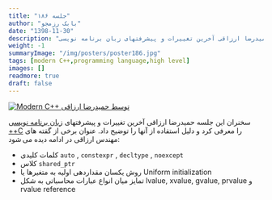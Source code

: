 ```yaml
---
title: "جلسه ۱۸۶"
author: "بابک رزمجو"
date: "1398-11-30"
description: "صدوهشتادوششمین جلسه شیراز لاگ در تاریخ ۳۰ بهمن ۱۳۹۸ در دانشگاه صنعتی شیراز برگزار شد. در این جلسه مهندس حمیدرضا ارزاقی آخرین تغییرات و پیشرفتهای زبان برنامه نویسی ++C را معرفی کرد"
weight: -1
summaryImage: "/img/posters/poster186.jpg"
tags: [modern C++,programming language,high level]
images: []
readmore: true
draft: false
---
```

[![Modern C++ توسط حمیدرضا ارزاقی](/img/posters/poster186.jpg)](/img/posters/poster186.jpg)

سخنران این جلسه حمیدرضا ارزاقی آخرین تغییرات و پیشرفتهای [زبان برنامه نویسی ++C](http://www.icce.rug.nl/documents/cplusplus/) را معرفی کرد و دلیل استفاده از آنها را توضیح داد. عنوان برخی از گفته های مهندس ارزاقی در ادامه دیده می شود:

* کلمات کلیدی ‍`auto` , `constexpr` , `decltype` , `noexcept`
* کلاس `shared_ptr`
* روش یکسان مقداردهی اولیه به متغیرها یا Uniform initialization
* تمایز میان انواع عبارات محاسباتی به شکل lvalue, xvalue, gvalue, prvalue و rvalue reference


